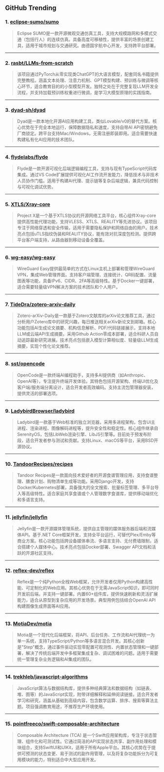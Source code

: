 ## GitHub Trending


### 1. [eclipse-sumo/sumo](https://github.com/eclipse-sumo/sumo)
> Eclipse SUMO是一款开源微观交通仿真工具，支持大规模路网和多模式交通（包括行人）的连续仿真。具备高度可移植性，提供丰富的场景创建工具，适用于城市规划与交通研究。由德国宇航中心开发，支持跨平台部署。
---

### 2. [rasbt/LLMs-from-scratch](https://github.com/rasbt/LLMs-from-scratch)
> 该项目通过PyTorch从零实现类ChatGPT的大语言模型，配套同名书籍提供完整教程。涵盖文本处理、注意力机制、GPT模型构建、预训练与微调等核心环节，适合教育目的的小型模型开发。独特之处在于完整复现LLM开发全流程，并支持加载预训练权重进行微调，是学习大模型原理的实践指南。
---

### 3. [dyad-sh/dyad](https://github.com/dyad-sh/dyad)
> Dyad是一款本地化开源AI应用构建工具，类似Lovable/v0的替代方案。核心优势在于完全本地运行，保障数据隐私和速度，支持自带AI API密钥避免厂商锁定。跨平台支持Mac/Windows，无需注册即装即用。适合需要快速构建私有化AI应用的技术团队。
---

### 4. [flydelabs/flyde](https://github.com/flydelabs/flyde)
> Flyde是一款开源可视化后端逻辑编程工具，支持与现有TypeScript代码库集成。通过VS Code扩展提供可视化AI工作流开发能力，降低技术与非技术人员协作门槛。适用于构建AI代理、提示链等复杂后端逻辑，兼具代码控制与可视化调试优势。
---

### 5. [XTLS/Xray-core](https://github.com/XTLS/Xray-core)
> Project X是一个基于XTLS协议的开源网络工具平台，核心组件Xray-core提供高性能代理功能，支持VLESS、XTLS、REALITY等先进协议。该项目专注于网络穿透和安全传输，适用于需要隐私保护和网络自由的用户。技术亮点包括uTLS指纹伪装和REALITY协议，能有效对抗深度包检测。提供跨平台客户端支持，从路由器到移动设备全覆盖。
---

### 6. [wg-easy/wg-easy](https://github.com/wg-easy/wg-easy)
> WireGuard Easy提供最简单的方式在Linux主机上部署和管理WireGuard VPN，集成Web管理界面。支持客户端管理、连接统计、QR码配置、流量图表等功能，具备IPv6、CIDR、2FA等高级特性。基于Docker一键部署，适合需要轻量级VPN解决方案的技术团队和个人用户。
---

### 7. [TideDra/zotero-arxiv-daily](https://github.com/TideDra/zotero-arxiv-daily)
> Zotero-arXiv-Daily是一款基于Zotero文献库的arXiv论文推荐工具，通过分析用户Zotero库中的研究兴趣，每日推送相关arXiv新论文到邮箱。核心功能包括AI生成论文摘要、机构信息解析、PDF/代码链接展示，支持本地LLM或云端API生成摘要。采用Github Action零成本部署，适合科研人员自动追踪最新研究进展。技术亮点包括嵌入模型计算相似度、轻量级LLM生成摘要，实现个性化论文推荐。
---

### 8. [sst/opencode](https://github.com/sst/opencode)
> OpenCode是一款终端AI编程助手，支持多AI提供商（如Anthropic、OpenAI等），专注提升终端开发体验。其特色包括开源架构、终端UI优化及客户端/服务端分离设计，适合开发者高效编码。支持主流包管理器安装，提供灵活的部署选项。
---

### 9. [LadybirdBrowser/ladybird](https://github.com/LadybirdBrowser/ladybird)
> Ladybird是一款基于Web标准的独立浏览器，采用多进程架构，包含UI主进程、渲染进程、图像解码进程等，提升安全性和稳定性。核心组件继承自SerenityOS，包括LibWeb渲染引擎、LibJS引擎等。目前处于预发布阶段，适合开发者参与测试和贡献。支持Linux、macOS等平台，采用BSD开源协议。
---

### 10. [TandoorRecipes/recipes](https://github.com/TandoorRecipes/recipes)
> Tandoor Recipes是一款面向技术爱好者的开源食谱管理应用，支持食谱整理、膳食计划、购物清单生成等功能。采用Django开发，支持Docker/Kubernetes部署，具备强大的全文搜索、批量标签管理、多平台导入等高级特性。适合家庭共享食谱或个人管理数字食谱库，提供移动端优化和多语言支持。
---

### 11. [jellyfin/jellyfin](https://github.com/jellyfin/jellyfin)
> Jellyfin是一款开源媒体管理系统，提供自主管理的媒体服务器后端和流媒体API。基于.NET Core框架开发，支持全平台运行，可替代Plex/Emby等商业方案。核心功能包括跨设备媒体串流、多语言支持、无付费墙限制，适合搭建个人媒体中心。技术亮点包括Docker部署、Swagger API文档和活跃的开源社区支持。
---

### 12. [reflex-dev/reflex](https://github.com/reflex-dev/reflex)
> Reflex是一个纯Python全栈Web框架，允许开发者仅用Python构建高性能、可定制化的Web应用。其核心优势在于无需JavaScript知识，即可同时开发前后端，并支持一键部署。内置60+组件库，提供快速刷新和灵活扩展能力，适合从原型到复杂应用的开发场景。典型用例包括结合OpenAI API构建图像生成界面等AI应用。
---

### 13. [MotiaDev/motia](https://github.com/MotiaDev/motia)
> Motia是一个现代化后端框架，将API、后台任务、工作流和AI代理统一为单一系统，支持TypeScript/Python等多语言混合开发。其核心创新是"Step"概念，通过事件驱动实现零配置可观测性、内置状态管理和一键部署，解决了传统后端开发中多框架集成复杂、调试困难的问题。适用于需要统一管理复杂业务逻辑和AI集成的团队。
---

### 14. [trekhleb/javascript-algorithms](https://github.com/trekhleb/javascript-algorithms)
> JavaScript算法与数据结构库，提供多种经典算法和数据结构（如链表、堆、图等）的JavaScript实现，附带详细解释和延伸阅读链接。适合开发者学习和研究，涵盖从基础到高级内容，包含数学运算、排序、搜索等算法主题。项目强调教育用途，不推荐生产环境使用。
---

### 15. [pointfreeco/swift-composable-architecture](https://github.com/pointfreeco/swift-composable-architecture)
> Composable Architecture (TCA) 是一个Swift应用架构库，专注于状态管理、组件化和可测试性。它通过简洁的API实现状态共享、副作用处理和模块组合，支持SwiftUI和UIKit，适用于所有Apple平台。其核心优势在于提供可预测的状态变更、易于测试的副作用管理，以及将复杂功能拆分为可复用模块的能力，特别适合中大型应用开发。
---
